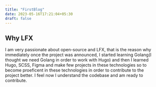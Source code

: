 ```yaml
---
title: "FirstBlog"
date: 2023-05-16T17:21:04+05:30
draft: false
---
```


## Why LFX

I am very passionate about open-source and LFX, that is the reason why immediately once the project was announced, I started learning Golang(I thought we need Golang in order to work with Hugo) and then I learned Hugo, SCSS, Figma and make few projects in these technologies so to become proeficent in these technologies in order to contribute to the project better. I feel now I understand the codebase and am ready to contribute.

